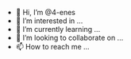 - 👋 Hi, I’m @4-enes
- 👀 I’m interested in ...
- 🌱 I’m currently learning ...
- 💞️ I’m looking to collaborate on ...
- 📫 How to reach me ...

<!---
4-enes/4-enes is a ✨ special ✨ repository because its `README.md` (this file) appears on your GitHub profile.
You can click the Preview link to take a look at your changes.
--->
